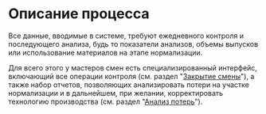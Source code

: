 # Описание процесса

Все данные, вводимые в системе, требуют ежедневного контроля и
последующего анализа, будь то показатели анализов, объемы выпусков или
использование материалов на этапе нормализации.

Для всего этого у мастеров смен есть специализированный интерфейс,
включающий все операции контроля (см. раздел "[Закрытие смены](CloseWorkShift/CloseWorkShift.md)"), а также набор отчетов, позволяющих
анализировать потери на участке нормализации и в дальнейшем, при
желании, корректировать технологию производства (см. раздел "[Анализ потерь](LossAnalysis/LossAnalysis.md)").
